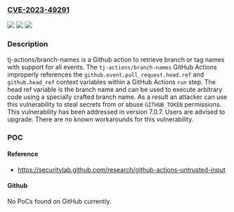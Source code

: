 ### [CVE-2023-49291](https://cve.mitre.org/cgi-bin/cvename.cgi?name=CVE-2023-49291)
![](https://img.shields.io/static/v1?label=Product&message=branch-names&color=blue)
![](https://img.shields.io/static/v1?label=Version&message=%3C%207.0.7%20&color=brightgreen)
![](https://img.shields.io/static/v1?label=Vulnerability&message=CWE-20%3A%20Improper%20Input%20Validation&color=brightgreen)

### Description

tj-actions/branch-names is a Github action to retrieve branch or tag names with support for all events. The `tj-actions/branch-names` GitHub Actions improperly references the `github.event.pull_request.head.ref` and `github.head_ref` context variables within a GitHub Actions `run` step. The head ref variable is the branch name and can be used to execute arbitrary code using a specially crafted branch name. As a result an attacker can use this vulnerability to steal secrets from or abuse `GITHUB_TOKEN` permissions. This vulnerability has been addressed in version 7.0.7. Users are advised to upgrade. There are no known workarounds for this vulnerability.

### POC

#### Reference
- https://securitylab.github.com/research/github-actions-untrusted-input

#### Github
No PoCs found on GitHub currently.

